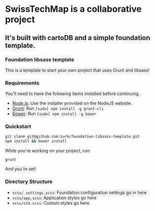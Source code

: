 # SwissTechMap is a collaborative project

## It's built with cartoDB and a simple foundation template.

### Foundation libsass template

This is a template to start your own project that uses Grunt and libsass!

### Requirements

You'll need to have the following items installed before continuing.

  * [Node.js](http://nodejs.org): Use the installer provided on the NodeJS website.
  * [Grunt](http://gruntjs.com/): Run `[sudo] npm install -g grunt-cli`
  * [Bower](http://bower.io): Run `[sudo] npm install -g bower`

### Quickstart

```bash
git clone git@github.com:zurb/foundation-libsass-template.git
npm install && bower install
```

While you're working on your project, run:

`grunt`

And you're set!

### Directory Structure

  * `scss/_settings.scss`: Foundation configuration settings go in here
  * `scss/app.scss`: Application styles go here
  * `scss/stm.scss`: Custom styles go here
